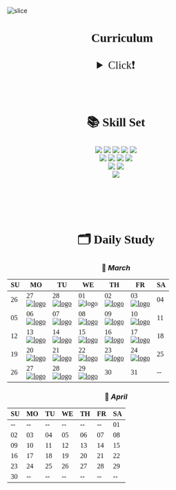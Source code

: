 ![slice](https://capsule-render.vercel.app/api?type=slice&color=F9E000&height=200&text=DKteckin&fontAlign=70&rotate=13&fontAlignY=25&desc=MSA Full Stack Education&descAlign=70.&descAlignY=44)

# <p style= "font-family:NanumSqyare;" align= "center"> 👀 Curriculum </p>

<details>
<summary style= "font-family:NanumSqyare; font-size: 25px;text-align:center;" align= "center"> Click❗ </summary>

<div>

  - [x] 프로그래밍 기초
  - [x] JAVA
  - [x] DB 와 SQL
  - [x] JDBC
  - [ ] Web Client - HTML5,CSS3, javaScript(ES6)
  - [ ] MVC 기반의 Servelet&JSP 
  - [ ] **게시판 구현 학습** Spring FW(DI, MVC, Restful API, JdbcTemplate)
  - [ ] 📍1차 미니 프로젝트 (4.26 ~ 5.2)  
  - [ ] JPA
  - [ ] Spring Boot
  - [ ] Vue.js & Node.js
  - [ ] 📍2차 미니 프로젝트 (5.17 ~ 5.25)
  - [ ] Docker를 활용한 컨테이너 기반 웹 어플리케이션 구현
  - [ ] Cloude 기반 운영 환경 - 쿠버네이트
  - [ ] 📍최종 프로젝트 (6.19 ~ 7.26)
  
</div>
</details>

</br></br>

# <p align="center" style= "font-family:NanumSqyare;"> 📚 Skill Set </p>
<div align= "center"> 
<img src="https://img.shields.io/badge/Java-007396?style=for-the-badge&logo=OpenJDK&logoColor=white"/> 
<img src="https://img.shields.io/badge/Spring-6DB33F?style=for-the-badge&logo=Spring&logoColor=white">
<img src="https://img.shields.io/badge/jpa-FF500A?style=for-the-badge&logo=java&logoColor=white">
<img src="https://img.shields.io/badge/thymeleaf-005F0F?style=for-the-badge&logo=thymeleaf&logoColor=white"> 
<img src="https://img.shields.io/badge/Spring Security-6DB33F?style=for-the-badge&logo=SpringSecurity&logoColor=white"> 
</br>
<img src="https://img.shields.io/badge/JavaScript-F7DF1E?style=flat-square&logo=javascript&logoColor=black"/>
<img src="https://img.shields.io/badge/HTML5-E34F26?style=flat-square&logo=html5&logoColor=white"/>
<img src="https://img.shields.io/badge/CSS3-1572B6?style=flat-square&logo=css3&logoColor=white"/>
<img src="https://img.shields.io/badge/Vue.js-4FC08D?style=flat-square&logo=Vue.js&logoColor=white"/>
</br>
<img src="https://img.shields.io/badge/MySQL-4479A1?style=for-the-badge&logo=MySQL&logoColor=white">
<img src="https://img.shields.io/badge/MongoDB-47A248?style=for-the-badge&logo=MongoDB&logoColor=white">
</br>
<img src="https://img.shields.io/badge/IntelliJ IDEA-000000?style=for-the-badge&logo=IntelliJIDEA&logoColor=white">



</div>
 
</br></br>
</br></br>

#  <P style= "font-family:NanumSqyare;"  align= "center"> 🗂 Daily Study </P>

### <P align= "center"  markdown="1" >  📅 *March*  </P> 

<div align="center" style= "font-family:NanumSqyare; font-size: 25px;">

|SU|MO|TU|WE|TH|FR|SA|
|-|-|-|-|-|-|-|
|26 |27</br> [![logo](https://img.shields.io/badge/day1-FFACAC?style=?style=flat&logoColor=white)](https://github.com/juhee99/Msa-Dkteckin-fullstack/blob/71978a9a7d3a339257f17a17bc13747d9cc16b12/Week01/2023-02-27%20Linux.md)|28</br> [![logo](https://img.shields.io/badge/day2-FFBFA9?style=?style=flat&logoColor=white)](https://github.com/juhee99/Msa-Dkteckin-fullstack/blob/main/Week01/2023-02-28%20Network_Web.md)|01 </br> ![logo](https://img.shields.io/badge/holiday-F9F9F9?style=?style=flat&logoColor=white) |02</br> [![logo](https://img.shields.io/badge/day3-E9EDC9?style=?style=flat&logoColor=white)](https://github.com/juhee99/Msa-Dkteckin-fullstack/blob/main/Week01/2023-03-02%20DataBase.md)|03</br> [![logo](https://img.shields.io/badge/day4-9ED2C6?style=?style=flat&logoColor=white)](https://github.com/juhee99/Msa-Dkteckin-fullstack/blob/main/Week01/2023-03-03%20Git%20%26%20GitHub.md)|04|
|05|06</br> [![logo](https://img.shields.io/badge/day5-FFACAC?style=?style=flat&logoColor=white)](https://github.com/juhee99/Msa-Dkteckin-fullstack/blob/main/Week02/2023-03-06%20JAVA.md)|07 </br> [![logo](https://img.shields.io/badge/day6-FFBFA9?style=?style=flat&logoColor=white)](https://github.com/juhee99/Msa-Dkteckin-fullstack/blob/main/Week02/2023-03-07%20Operator.md)|08 </br> [![logo](https://img.shields.io/badge/day7-FFEBB4?style=?style=flat&logoColor=white)](https://github.com/juhee99/Msa-Dkteckin-fullstack/blob/main/Week02/2023-03-08%20loop.md)|09 </br> [![logo](https://img.shields.io/badge/day7-E9EDC9?style=?style=flat&logoColor=white)](https://github.com/juhee99/Msa-Dkteckin-fullstack/blob/main/Week02/2023-03-10%20Array.md) |10</br> [![logo](https://img.shields.io/badge/day9-9ED2C6?style=?style=flat&logoColor=white)](https://github.com/juhee99/Msa-Dkteckin-fullstack/blob/main/Week02/2023-03-10%20Method.md)|11|
|12|13</br> [![logo](https://img.shields.io/badge/day10-FFACAC?style=?style=flat&logoColor=white)](https://github.com/juhee99/Msa-Dkteckin-fullstack/blob/main/Week03/2023-03-13%20OOP.md)|14</br> [![logo](https://img.shields.io/badge/day11-FFBFA9?style=?style=flat&logoColor=white)](https://github.com/juhee99/Msa-Dkteckin-fullstack/blob/main/Week03/2023-03-14%20Inheritance.md)|15</br> [![logo](https://img.shields.io/badge/day12-FFEBB4?style=?style=flat&logoColor=white)](https://github.com/juhee99/Msa-Dkteckin-fullstack/blob/main/Week03/2023-03-14%20Inheritance.md)|16</br> [![logo](https://img.shields.io/badge/day13-E9EDC9?style=?style=flat&logoColor=white)](https://github.com/juhee99/Msa-Dkteckin-fullstack/blob/main/Week03/2023-03-16%20Interface.md)|17</br> [![logo](https://img.shields.io/badge/day14-9ED2C6?style=?style=flat&logoColor=white)](https://github.com/juhee99/Msa-Dkteckin-fullstack/blob/main/Week03/2023-03-16%20Interface.md)|18|
|19|20</br> [![logo](https://img.shields.io/badge/day15-FFACAC?style=?style=flat&logoColor=white)](https://github.com/juhee99/Msa-Dkteckin-fullstack/blob/main/Week04/2023-03-20%20Generic%2CAPI.md)|21 </br> [![logo](https://img.shields.io/badge/day16-FFBFA9?style=?style=flat&logoColor=white)](https://github.com/juhee99/Msa-Dkteckin-fullstack/blob/main/Week04/2023-03-21%20API.md)|22</br> [![logo](https://img.shields.io/badge/day17-FFEBB4?style=?style=flat&logoColor=white)](https://github.com/juhee99/Msa-Dkteckin-fullstack/blob/main/Week04/2023-03-22%20Serialzation.md)|23</br> [![logo](https://img.shields.io/badge/day18-E9EDC9?style=?style=flat&logoColor=white)](https://github.com/juhee99/Msa-Dkteckin-fullstack/blob/main/Week04/2023-03-23%20inner%20class%2C%20JDBC.md)|24</br> [![logo](https://img.shields.io/badge/day19-9ED2C6?style=?style=flat&logoColor=white)](https://github.com/juhee99/Msa-Dkteckin-fullstack/blob/main/Week04/2023-03-24%20JDBC2.md)|25|
|26|27</br> [![logo](https://img.shields.io/badge/day20-FFACAC?style=?style=flat&logoColor=white)](https://github.com/juhee99/Msa-Dkteckin-fullstack/blob/main/Week05/2023-03-27%20MVC.md)|28</br> [![logo](https://img.shields.io/badge/day21-FFBFA9?style=?style=flat&logoColor=white)](https://github.com/juhee99/Msa-Dkteckin-fullstack/blob/main/Week05/2023-03-28%20Thread%2Clambda.md)|29</br> [![logo](https://img.shields.io/badge/day22-FFEBB4?style=?style=flat&logoColor=white)](https://github.com/juhee99/Msa-Dkteckin-fullstack/blob/main/Week05/2023-03-29%20Stream.md)|30|31|--|
</div>

### <P align= "center"  markdown="1" >  🌸 *April*  </P> 

<div align="center" style= "font-family:NanumSqyare; font-size: 25px;">

|SU|MO|TU|WE|TH|FR|SA|
|-|-|-|-|-|-|-|
|--|--|--|--|--|--|01|
|02|03|04|05|06|07|08|
|09|10|11|12|13|14|15|
|16|17|18|19|20|21|22|
|23|24|25|26|27|28|29|
|30|--|--|--|--|--|--|

</div
